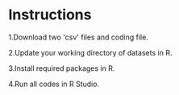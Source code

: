 # Instructions

1.Download two 'csv' files and coding file.

2.Update your working directory of datasets in R.

3.Install required packages in R.

4.Run all codes in R Studio.

